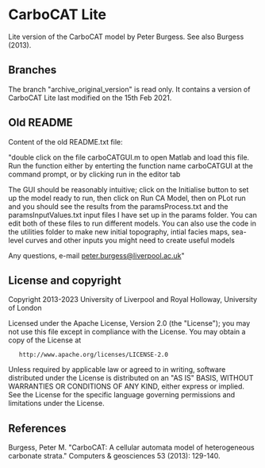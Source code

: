 # CarboCAT Lite

Lite version of the CarboCAT model by Peter Burgess. See also Burgess (2013).

## Branches

The branch "archive_original_version" is read only. It contains a version of CarboCAT Lite last modified on the 15th Feb 2021.

## Old README

Content of the old README.txt file:

"double click on the file carboCATGUI.m to open Matlab and load this file.
Run the function either by enterting the function name carboCATGUI at the command prompt,
or by clicking run in the editor tab

The GUI should be reasonably intuitive; click on the Initialise button to set up the model
ready to run, then click on Run CA Model, then on PLot run and you should see the
results from the paramsProcess.txt and the paramsInputValues.txt input files I have set up
in the params folder. You can edit both of these files to run different models.
You can also use the code in the utilities folder to make new initial topography,
intial facies maps, sea-level curves and other inputs you might need to create
useful models

Any questions, e-mail peter.burgess@liverpool.ac.uk"

## License and copyright
Copyright 2013-2023 University of Liverpool and Royal Holloway, University of London

   Licensed under the Apache License, Version 2.0 (the "License");
   you may not use this file except in compliance with the License.
   You may obtain a copy of the License at

       http://www.apache.org/licenses/LICENSE-2.0

   Unless required by applicable law or agreed to in writing, software
   distributed under the License is distributed on an "AS IS" BASIS,
   WITHOUT WARRANTIES OR CONDITIONS OF ANY KIND, either express or implied.
   See the License for the specific language governing permissions and
   limitations under the License.
   
   ## References
   Burgess, Peter M. "CarboCAT: A cellular automata model of heterogeneous carbonate strata." Computers & geosciences 53 (2013): 129-140.
